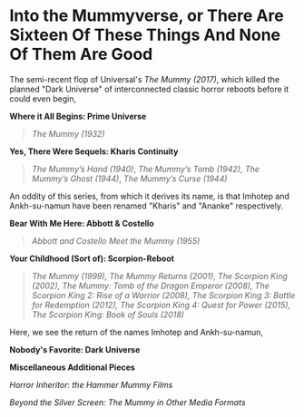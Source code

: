 # Into the Mummyverse, or There Are Sixteen Of These Things And None Of Them Are Good

The semi-recent flop of Universal's *The Mummy (2017)*, which killed the planned "Dark Universe" of interconnected classic horror reboots before it could even begin,

**Where it All Begins: Prime Universe**

>*The Mummy (1932)*

**Yes, There Were Sequels: Kharis Continuity**
>*The Mummy’s Hand (1940)*, *The Mummy’s Tomb (1942)*, *The Mummy’s Ghost (1944)*, *The Mummy’s Curse (1944)*


An oddity of this series, from which it derives its name, is that Imhotep and Ankh-su-namun have been renamed "Kharis" and "Ananke" respectively.

**Bear With Me Here: Abbott & Costello**
>*Abbott and Costello Meet the Mummy (1955)*

**Your Childhood (Sort of): Scorpion-Reboot**
>*The Mummy (1999), The Mummy Returns (2001), The Scorpion King (2002), The Mummy: Tomb of the Dragon Emperor (2008), The Scorpion King 2: Rise of a Warrior (2008), The Scorpion King 3: Battle for Redemption (2012), The Scorpion King 4: Quest for Power (2015), The Scorpion King: Book of Souls (2018)*



Here, we see the return of the names Imhotep and Ankh-su-namun, 

**Nobody's Favorite: Dark Universe**

**Miscellaneous Additional Pieces**

*Horror Inheritor: the Hammer Mummy Films*

*Beyond the Silver Screen: The Mummy in Other Media Formats*
